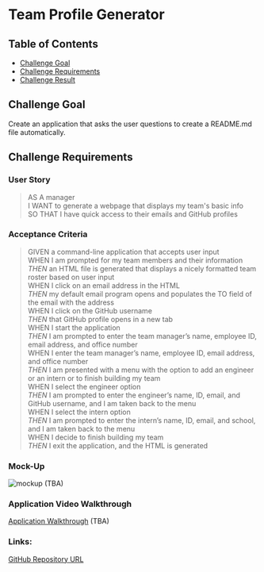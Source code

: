 # Team Profile Generator

## Table of Contents
* [Challenge Goal](#challenge-goal)
* [Challenge Requirements](#challenge-requirements)
* [Challenge Result](#challenge-result)

## Challenge Goal
Create an application that asks the user questions to create a README.md file automatically.

## Challenge Requirements

### User Story
>AS A manager <br>
>I WANT to generate a webpage that displays my team's basic info <br>
>SO THAT I have quick access to their emails and GitHub profiles <br>

### Acceptance Criteria
>GIVEN a command-line application that accepts user input <br>
>WHEN I am prompted for my team members and their information <br>
>*THEN* an HTML file is generated that displays a nicely formatted team roster based on user input <br>
>WHEN I click on an email address in the HTML <br>
>*THEN* my default email program opens and populates the TO field of the email with the address <br>
>WHEN I click on the GitHub username <br>
>*THEN* that GitHub profile opens in a new tab <br>
>WHEN I start the application <br>
>*THEN* I am prompted to enter the team manager’s name, employee ID, email address, and office number <br>
>WHEN I enter the team manager’s name, employee ID, email address, and office number <br>
>*THEN* I am presented with a menu with the option to add an engineer or an intern or to finish building my team <br>
>WHEN I select the engineer option <br>
>*THEN* I am prompted to enter the engineer’s name, ID, email, and GitHub username, and I am taken back to the menu <br>
>WHEN I select the intern option <br>
>*THEN* I am prompted to enter the intern’s name, ID, email, and school, and I am taken back to the menu <br>
>WHEN I decide to finish building my team <br>
>*THEN* I exit the application, and the HTML is generated <br>

### Mock-Up
![mockup](blob) (TBA)

### Application Video Walkthrough
[Application Walkthrough](youtube) (TBA)

### Links:
[GitHub Repository URL](tba)
